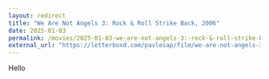 ```yaml
---
layout: redirect
title: "We Are Not Angels 3: Rock & Roll Strike Back, 2006"
date: 2025-01-03
permalink: /movies/2025-01-03-we-are-not-angels-3:-rock-&-roll-strike-back,-2006/
external_url: "https://letterboxd.com/pavlesap/film/we-are-not-angels-3-rock-roll-strike-back/"
---
```

Hello
